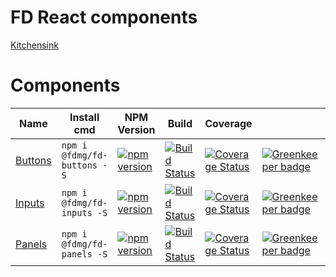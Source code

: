 # FD React components
[Kitchensink](https://fdmediagroep.github.io/fd-react-components/)

# Components
| Name                                                                | Install cmd                      | NPM Version                                                                                                              | Build                                                                                                                                                             | Coverage                                                                                                                                                                                               |                                                                                                                          |
| ------------------------------------------------------------------- | -------------------------------- | ------------------------------------------------------------------------------------------------------------------------ | ----------------------------------------------------------------------------------------------------------------------------------------------------------------- | ------------------------------------------------------------------------------------------------------------------------------------------------------------------------------------------------------ | ------------------------------------------------------------------------------------------------------------------------ |
| [Buttons](https://github.com/FDMediagroep/fd-ts-react-buttons)      | `npm i @fdmg/fd-buttons -S`      | [![npm version](https://badge.fury.io/js/%40fd%2Ffd-buttons.svg)](https://badge.fury.io/js/%40fd%2Ffd-buttons)           | [![Build Status](https://travis-ci.org/FDMediagroep/fdmg-ts-react-h2.svg?branch=master)](https://travis-ci.org/FDMediagroep/fdmg-ts-react-h2)                     | [![Coverage Status](https://coveralls.io/repos/github/FDMediagroep/fd-ts-react-buttons/badge.svg?branch=master)](https://coveralls.io/github/FDMediagroep/fd-ts-react-buttons?branch=master)           | [![Greenkeeper badge](https://badges.greenkeeper.io/FDMediagroep/fd-ts-react-buttons.svg)](https://greenkeeper.io/)      |
| [Inputs](https://github.com/FDMediagroep/fd-ts-react-inputs)        | `npm i @fdmg/fd-inputs -S`       | [![npm version](https://badge.fury.io/js/%40fd%2Ffd-inputs.svg)](https://badge.fury.io/js/%40fd%2Ffd-inputs)             | [![Build Status](https://travis-ci.org/FDMediagroep/fdmg-ts-react-h1.svg?branch=master)](https://travis-ci.org/FDMediagroep/fdmg-ts-react-h1)                     | [![Coverage Status](https://coveralls.io/repos/github/FDMediagroep/fd-ts-react-inputs/badge.svg?branch=master)](https://coveralls.io/github/FDMediagroep/fd-ts-react-inputs?branch=master)             | [![Greenkeeper badge](https://badges.greenkeeper.io/FDMediagroep/fd-ts-react-inputs.svg)](https://greenkeeper.io/)       |
| [Panels](https://github.com/FDMediagroep/fd-ts-react-panels)        | `npm i @fdmg/fd-panels -S`       | [![npm version](https://badge.fury.io/js/%40fd%2Ffd-panels.svg)](https://badge.fury.io/js/%40fd%2Ffd-panels)             | [![Build Status](https://travis-ci.org/FDMediagroep/fdmg-ts-react-anchor.svg?branch=master)](https://travis-ci.org/FDMediagroep/fdmg-ts-react-anchor)             | [![Coverage Status](https://coveralls.io/repos/github/FDMediagroep/fd-ts-react-panels/badge.svg?branch=master)](https://coveralls.io/github/FDMediagroep/fd-ts-react-panels?branch=master)             | [![Greenkeeper badge](https://badges.greenkeeper.io/FDMediagroep/fd-ts-react-panels.svg)](https://greenkeeper.io/)       |
